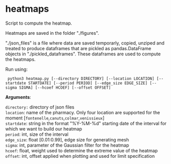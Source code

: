 # heatmaps
Script to compute the heatmap.

Heatmaps are saved in the folder "./figures". 

"./json_files" is a file where data are saved temporarly, copied, unziped and treated to produce dataframes that are pickled as pandas.DataFrame objects in "./pickled_dataframes". These dataframes are used to compute the heatmaps.


Run using:


`
python3 heatmap.py [--directory DIRECTORY] [--location LOCATION] [--startdate STARTDATE] [--period PERIOD] [--edge_size EDGE_SIZE] [--sigma SIGMA] [--hcoef HCOEF] [--offset OFFSET]`

**Arguments**:

`directory:` directory of json files        
`location`: name of the pharmacy. Only four location are supported for the moment [`fontenelle`,`canuts`,`colmar`,`venissieux`]         
`startdate`: string in the format "%Y-%M-%d" starting date of the interval for which we want to build our heatmap          
`period`: int, size of the interval   
`edge_size`: float [0.01:0.99], edge size for generating mesh   
`sigma`: int, parameter of the Gaussian filter for the heatmap    
`hcoef`: float, weight used to determine the extreme value of the heatmap     
`offset`: int, offset applied when plotting and used for limit specification      

